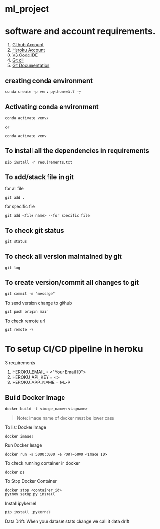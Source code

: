 # ml_project

# software and account requirements.

1. [Github Account](https://github.com)
2. [Heroku Account](https://dashboard.heroku.com/login)
3. [VS Code IDE](https://code.visualstudio.com/download)
4. [Git cli](https://git-scm.com/downloads)
5. [Git Documentation](https://git-scm.com/docs/gittutorial)

## creating conda environment
```
conda create -p venv python==3.7 -y
```
## Activating conda environment
```
conda activate venv/
```
or
```
conda activate venv
```
## To install all the dependencies in requirements
```
pip install -r requirements.txt
```
## To add/stack file in git
for all file
```
git add .  
```
for specific file
```
git add <file name> --for specific file
```
## To check git status
```
git status
```
## To check all version maintained by git
```
git log
```
## To create version/commit all changes to git
```
git commit -m "message"
```
To send version change to github
```
git push origin main
```
To check remote url
```
git remote -v
```
# To setup CI/CD pipeline in heroku
3 requirements
1. HEROKU_EMAIL = <"Your Email ID">
2. HEROKU_API_KEY = <>
3. HEROKU_APP_NAME = ML-P

## Build Docker Image
```
docker build -t <image_name>:<tagname>
```
> Note: image name of docker must be lower case

To list Docker Image
```
docker images
```
Run Docker Image
```
docker run -p 5000:5000 -e PORT=5000 <Image ID>
```
To check running container in docker
```
docker ps
```
To Stop Docker Container
```
docker stop <container_id>
python setup.py install
```
Install ipykernel
```
pip install ipykernel
```
Data Drift: When your dataset stats change we call it data drift